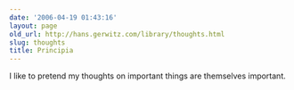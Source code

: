 ```yaml
---
date: '2006-04-19 01:43:16'
layout: page
old_url: http://hans.gerwitz.com/library/thoughts.html
slug: thoughts
title: Principia
---
```


I like to pretend my thoughts on important things are themselves important.

